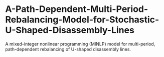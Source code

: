 # A-Path-Dependent-Multi-Period-Rebalancing-Model-for-Stochastic-U-Shaped-Disassembly-Lines
A mixed-integer nonlinear programming (MINLP) model for multi-period, path-dependent rebalancing of U-shaped disassembly lines.
